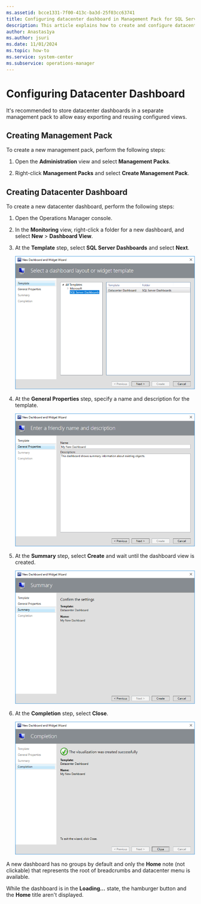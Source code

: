 ```yaml
---
ms.assetid: bcce1331-7f00-413c-ba3d-25f03cc63741
title: Configuring datacenter dashboard in Management Pack for SQL Server Dashboards
description: This article explains how to create and configure datacenter dashboards
author: Anastas1ya
ms.author: jsuri
ms.date: 11/01/2024
ms.topic: how-to
ms.service: system-center
ms.subservice: operations-manager
---
```


# Configuring Datacenter Dashboard

It's recommended to store datacenter dashboards in a separate management pack to allow easy exporting and reusing configured views.

## Creating Management Pack

To create a new management pack, perform the following steps:

1. Open the **Administration** view and select **Management Packs**.

2. Right-click **Management Packs** and select **Create Management Pack**.

## Creating Datacenter Dashboard

To create a new datacenter dashboard, perform the following steps:

1. Open the Operations Manager console.

2. In the **Monitoring** view, right-click a folder for a new dashboard, and select **New** > **Dashboard View**.

3. At the **Template** step, select **SQL Server Dashboards** and select **Next**.

    ![Screenshot showing Select a template.](./media/sql-server-dashboards-management-pack/selecting-template.png)

4. At the **General Properties** step, specify a name and description for the template.

    ![Screenshot showing General properties.](./media/sql-server-dashboards-management-pack/general-properties.png)

5. At the **Summary** step, select **Create** and wait until the dashboard view is created.

    ![Screenshot showing Summary information.](./media/sql-server-dashboards-management-pack/summary.png)

6. At the **Completion** step, select **Close**.

    ![Screenshot showing Final step of the wizard.](./media/sql-server-dashboards-management-pack/completion.png)

A new dashboard has no groups by default and only the **Home** note (not clickable) that represents the root of breadcrumbs and datacenter menu is available.

While the dashboard is in the **Loading…** state, the hamburger button and the **Home** title aren't displayed.
